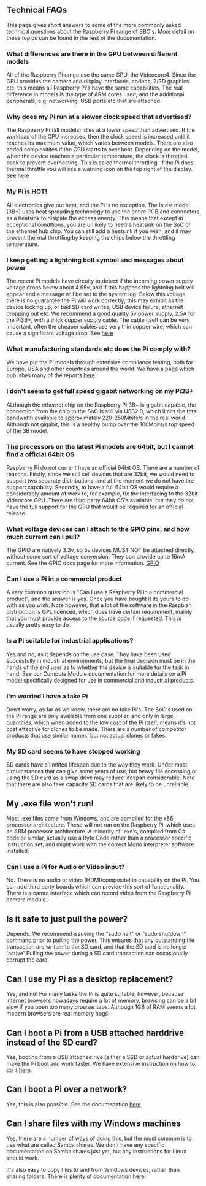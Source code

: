 ## Technical FAQs

This page gives short answers to some of the more commonly asked technical questions about the Raspberry Pi range of SBC's. More detail on these topics can be found in the rest of the documentation.

### What differences are there in the GPU between different models

All of the Raspberry Pi range use the same GPU, the Videocore4. Since the GPU provides the camera and display interfaces, codecs, 2/3D graphics etc, this means all Raspberry Pi's have the same capabilities. The real difference in models is the type of ARM cores used, and the additional peripherals, e.g. networking, USB ports etc that are attached.

### Why does my Pi run at a slower clock speed that advertised?

The Raspberry Pi (all models) idles at a lower speed than advertised. If the workload of the CPU increases, then the clock speed is increased until it reaches its maximum value, which varies between models. There are also added complexitites if the CPU starts to over heat. Depending on the model, when the device reaches a particular temperature, the clock is throttled back to prevent overheating. This is caled thermal throttling. If the Pi does thermal throttle you will see a warning icon on the top right of the display. See [here](./configuration/warning-icons.md) 

### My Pi is HOT!

All electronics give out heat, and the Pi is no exception. The latest model (3B+) uses heat spreading technology to use the entire PCB and connectors as a heatsink to disipate the excess energy. This means that except in ecceptional conditions, you are unlikely to need a heatsink on the SoC or the ethernet hub chip. You can still add a heatsink if you wish, and it may prevent thermal throttling by keeping the chips below the throttling temperature.

### I keep getting a lightning bolt symbol and messages about power

The recent Pi models have circuity to detect if the incoming power supply voltage drops below about 4.65v, and if this happens the lightning bolt will appear and a message will be set to the system log. Below this voltage, there is no guarantee the Pi will work correctly; this may exhibit as the device locking up, or bad SD card writes, USB device failure, ethernet dropping out etc. We recommend a good quality 5v power supply, 2.5A for the Pi3B+, with a thick copper supply cable. The cable itself can be very important, often the cheaper cables use very thin copper wire, which can cause a significant voltage drop. See [here](./configuration/warning-icons.md)

### What manufacturing standards etc does the Pi comply with?

We have put the Pi models through extensive compliance testing, both for Europe, USA and other countries around the world. We have a page which publishes many of the reports [here](./hardware/raspberrypi/conformity.md).

### I don't seem to get full speed gigabit networking on my Pi3B+

ALthough the ethernet chip on the Raspberry Pi 3B+ is gigabit capable, the connection from the chip to the SoC is still via USB2.0, which limits the total bandwidth available to approximately 220-250Mbits/s in the real world. Although not gigabit, this is a healthy bump over the 100Mbits/s top speed of the 3B model. 

### The processors on the latest Pi models are 64bit, but I cannot find a official 64bit OS

Raspberry Pi do not current have an official 64bit OS. There are a number of reasons. Firstly, since we still sell devices that are 32bit, we would need to support two separate distributions, and at the moment we do not have the support capability. Secondly, to have a full 64bit OS would require a considerably amount of work to, for example, fix the interfacing to the 32bit Videocore GPU. There are third party 64bit OS's available, but they do not have the full support for the GPU that would be required for an official release. 

### What voltage devices can I attach to the GPIO pins, and how much current can I pull?

The GPIO are natively 3.3v, so 5v devices MUST NOT be attached directly, without some sort of voltage conversion. They can provide up to 16mA current. See the GPIO docs page for more information. [GPIO](hardware/raspberrypi/gpio/README.md)

### Can I use a Pi in a commercial product

A very common question is "Can I use a Raspberry Pi in a commercial product", and the answer is yes. Once you have bought it its yours to do with as you wish. Note however, that a lot of the software in the Raspbian distribution is GPL licenced, which does have certain requirement, mainly that you must provide access to the source code if requested. This is usually pretty easy to do.

### Is a Pi suitable for industrial applications?

Yes and no, as it depends on the use case. They have been used succesfully in industrial environments, but the final decision must be in the hands of the end user as to whether the device is suitable for the task in hand. See our Compute Module documentation for more details on a Pi model specifically designed for use in commercial and industrial products.

### I'm worried I have a fake Pi

Don't worry, as far as we know, there are no fake Pi's. The SoC's used on the Pi range are only available from one supplier, and only in large quantities, which when added to the low cost of the Pi itself, means it's not cost effective for clones to be made. There are a number of competitor products that use similar names, but not actual clones or fakes. 

### My SD card seems to have stopped working

SD cards have a limtited lifespan due to the way they work. Under most circumstances that can give some years of use, but heavy file accessing or using the SD card as a swap drive may reduce lifespan considerable. Note that there are also fake capacity SD cards that are likely to be unreliable.

## My .exe file won't run!

Most .exe files come from Windows, and are compiled for the x86 processor architecture. These will not run on the Raspberry Pi, which uses an ARM processor architecture. A minority of .exe's, compiled from C# code or similar, actually use a Byte Code rather than a processor specific instruction set, and might work with the correct Mono interpreter software installed.

### Can I use a Pi for Audio or Video input?

No. There is no audio or video (HDMI/composite) in capability on the Pi. You can add third party boards which can provide this sort of functionality. There is a camra interface which can record video from the Raspberry Pi camera module.

## Is it safe to just pull the power?

Depends. We recommend issueing the "sudo halt" or "sudo shutdown" command prior to pulling the power. This ensures that any outstanding file transaction are written to the SD card, and that the SD card is no longer 'active' Pulling the power during a SD card transaction can occasionally corrupt the card.

## Can I use my Pi as a desktop replacement?

Yes, and no! For many tasks the Pi is quite suitable, however, because internet browsers nowadays require a lot of memory, browsing can be a bit slow if you open too many browser tabs. Although 1GB of RAM seems a lot, modern browsers are real memory hogs!

## Can I boot a Pi from a USB attached harddrive instead of the SD card?

Yes, booting from a USB attached rive (either a SSD or actual harddrive) can make the Pi boot and work faster. We have extensive instruction on how to do it [here](./hardware/raspberrypi/bootmodes/msd.md). 

## Can I boot a Pi over a network?

Yes, this is also possible. See the documenation [here](./hardware/raspberrypi/bootmodes/net.md).

## Can I share files with my Windows machines

Yes, there are a number of ways of doing this, but the most common is to use what are called Samba shares. We don't have any specific documentation on Samba shares just yet, but any instructions for Linux should work.

It's also easy to copy files to and from Windows devices, rather than sharing folders. There is plenty of documentation [here](./remote-access/README.md)






